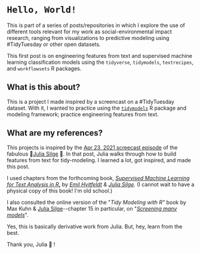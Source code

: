 # `Hello, World!` 

This is part of a series of posts/repositories in which I explore the use of different tools relevant for my work as social-environmental impact research, ranging from visualizations to predictive modeling using \#TidyTuesday or other open datasets.

This first post is on engineering features from text and supervised machine learning classification models using the `tidyverse`, `tidymodels`, `textrecipes`, and `workflowsets` R packages.

## What is this about?

This is a project I made inspired by a screencast on a \#TidyTuesday dataset. With it, I wanted to practice using the [`tidymodels`](https://www.tidymodels.org/) R package and modeling framework; practice engineering features from text.

## What are my references?

This projects is inspired by the [Apr 23, 2021 screecast episode](https://www.youtube.com/watch?v=XYj8vyK864Y) of the fabulous 🌟[Julia Silge](https://github.com/juliasilge?tab=repositories) 🌟. In that post, Julia walks through how to build features from text for tidy-modeling. I learned a lot, got inspired, and made this post.

I used chapters from the forthcoming book, [*Supervised Machine Learning for Text Analysis in R*](https://smltar.com/)**,** by [*Emil Hvitfeldt*](https://github.com/EmilHvitfeldt) *& [Julia Silge](https://github.com/juliasilge).* (I cannot wait to have a physical copy of this book! I'm old school.)

I also consulted the online version of the "*Tidy Modeling with R"* book by Max Kuhn & [Julia Silge](https://github.com/juliasilge)--chapter 15 in particular, on "[*Screening many models*](https://www.tmwr.org/workflow-sets.html)".

Yes, this is basically derivative work from Julia. But, hey, learn from the best.

Thank you, Julia 🦄 !
